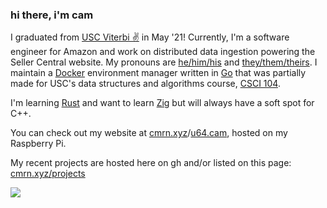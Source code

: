 ### hi there, i'm cam

I graduated from [USC Viterbi ✌️](https://viterbischool.usc.edu/) in May '21! Currently, I'm a software engineer for Amazon and work on distributed data ingestion powering the Seller Central website. My pronouns are [he/him/his](https://pronoun.is/he/.../himself) and [they/them/theirs](https://pronoun.is/they/.../themselves). 
I maintain a [Docker](https://docker.com) environment manager written in [Go](https://golang.org/) that was partially made for USC's data structures and algorithms course,
[CSCI 104](https://github.com/csci104/docker).

I'm learning [Rust](https://rustlang.org) and want to learn [Zig](https://ziglang.org/) but will always have a soft spot for C++.

You can check out my website at [cmrn.xyz](https://cmrn.xyz)/[u64.cam](http://u64.cam), hosted on my Raspberry Pi. 


My recent projects are hosted here on gh and/or listed on this page: [cmrn.xyz/projects](https://cmrn.xyz/projects.html)

<div>
<a href="https://github.com/anuraghazra/github-readme-stats">
  <img align="left" src="https://github-readme-stats.vercel.app/api/top-langs/?username=camerondurham&hide=php,html,tex&langs_count=8&layout=compact&theme=light" />
</a>
  
</div>

<!--
**camerondurham/camerondurham** is a ✨ _special_ ✨ repository because its `README.md` (this file) appears on your GitHub profile.

<a href="https://github.com/anuraghazra/github-readme-stats">
  <img align="left" src="https://github-readme-stats.vercel.app/api/top-langs/?username=camerondurham&hide=php,html&langs_count=5&layout=compact&theme=dark" />
</a>

-->
